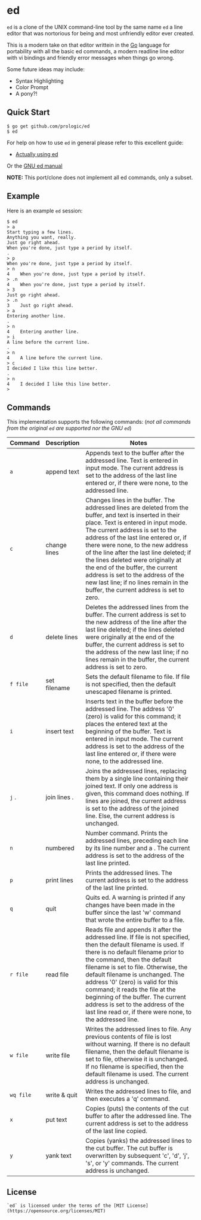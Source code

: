 # ed

`ed` is a clone of the UNIX command-line tool by the same name `ed` a line
editor that was nortorious for being and most unfriendly editor ever created.

This is a modern take on that editor writtein in the [Go](https://golang.org)
language for portability with all the basic ed commands, a modern readline
line editor with vi bindings and friendly error messages when things go wrong.

Some future ideas may include:

-   Syntax Highlighting
-   Color Prompt
-   A pony?!

## Quick Start

```\#!sh
$ go get github.com/prologic/ed
$ ed
```

For help on how to use `ed` in general please refer to this excellent guide:

-   [Actually using ed](https://sanctum.geek.nz/arabesque/actually-using-ed/)

Or the [GNU ed manual](chrome-extension://klbibkeccnjlkjkiokjodocebajanakg/suspended.html#ttl=GNU%20'ed'%20Manual&pos=7563&uri=https://www.gnu.org/software/ed/manual/ed_manual.html)

**NOTE:** This port/clone does not implement all ed commands, only a subset.

## Example

Here is an example `ed` session:

```\#!sh
$ ed
> a
Start typing a few lines.
Anything you want, really.
Just go right ahead.
When you're done, just type a period by itself.
.
> p
When you're done, just type a period by itself.
> n
4    When you're done, just type a period by itself.
> .n
4    When you're done, just type a period by itself.
> 3
Just go right ahead.
> .n
3    Just go right ahead.
> a
Entering another line.
.
> n
4    Entering another line.
> i
A line before the current line.
.
> n
4    A line before the current line.
> c
I decided I like this line better.
.
> n
4    I decided I like this line better.
>
```

## Commands

This implementation supports the following commands:
(_not all commands from the original `ed` are supported nor the GNU `ed`_)

| Command   | Description  | Notes                                                                                                                                                                                                                                                                                                                                                                                                                                                                                                         |
| --------- | ------------ | ------------------------------------------------------------------------------------------------------------------------------------------------------------------------------------------------------------------------------------------------------------------------------------------------------------------------------------------------------------------------------------------------------------------------------------------------------------------------------------------------------------- |
| `a`       | append text  | Appends text to the buffer after the addressed line. Text is entered in input mode. The current address is set to the address of the last line entered or, if there were none, to the addressed line.                                                                                                                                                                                                                                                                                                         |
| `c`       | change lines | Changes lines in the buffer. The addressed lines are deleted from the buffer, and text is inserted in their place. Text is entered in input mode. The current address is set to the address of the last line entered or, if there were none, to the new address of the line after the last line deleted; if the lines deleted were originally at the end of the buffer, the current address is set to the address of the new last line; if no lines remain in the buffer, the current address is set to zero. |
| `d`       | delete lines | Deletes the addressed lines from the buffer. The current address is set to the new address of the line after the last line deleted; if the lines deleted were originally at the end of the buffer, the current address is set to the address of the new last line; if no lines remain in the buffer, the current address is set to zero.                                                                                                                                                                      |
| `f file`  | set filename | Sets the default filename to file. If file is not specified, then the default unescaped filename is printed.                                                                                                                                                                                                                                                                                                                                                                                                  |
| `i`       | insert text  | Inserts text in the buffer before the addressed line. The address '0' (zero) is valid for this command; it places the entered text at the beginning of the buffer. Text is entered in input mode. The current address is set to the address of the last line entered or, if there were none, to the addressed line.                                                                                                                                                                                           |
| `j` .     | join lines . | Joins the addressed lines, replacing them by a single line containing their joined text. If only one address is given, this command does nothing. If lines are joined, the current address is set to the address of the joined line. Else, the current address is unchanged.                                                                                                                                                                                                                                  |
| `n`       | numbered     | Number command. Prints the addressed lines, preceding each line by its line number and a <tab>. The current address is set to the address of the last line printed.                                                                                                                                                                                                                                                                                                                                           |
| `p`       | print lines  | Prints the addressed lines. The current address is set to the address of the last line printed.                                                                                                                                                                                                                                                                                                                                                                                                               |
| `q`       | quit         | Quits ed. A warning is printed if any changes have been made in the buffer since the last 'w' command that wrote the entire buffer to a file.                                                                                                                                                                                                                                                                                                                                                                 |
| `r file`  | read file    | Reads file and appends it after the addressed line. If file is not specified, then the default filename is used. If there is no default filename prior to the command, then the default filename is set to file. Otherwise, the default filename is unchanged. The address '0' (zero) is valid for this command; it reads the file at the beginning of the buffer. The current address is set to the address of the last line read or, if there were none, to the addressed line.                             |
| `w file`  | write file   | Writes the addressed lines to file. Any previous contents of file is lost without warning. If there is no default filename, then the default filename is set to file, otherwise it is unchanged. If no filename is specified, then the default filename is used. The current address is unchanged.                                                                                                                                                                                                            |
| `wq file` | write & quit | Writes the addressed lines to file, and then executes a 'q' command.                                                                                                                                                                                                                                                                                                                                                                                                                                          |
| `x`       | put text     | Copies (puts) the contents of the cut buffer to after the addressed line. The current address is set to the address of the last line copied. |
| `y`       | yank text    | Copies (yanks) the addressed lines to the cut buffer. The cut buffer is overwritten by subsequent 'c', 'd', 'j', 's', or 'y' commands. The current address is unchanged. |

## License

    `ed` is licensed under the terms of the [MIT License](https://opensource.org/licenses/MIT)
